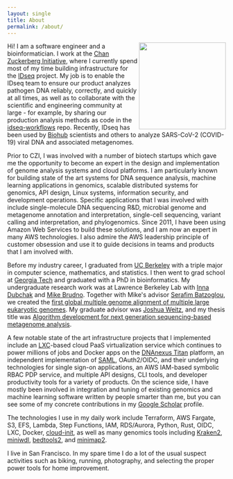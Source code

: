 ```yaml
---
layout: single
title: About
permalink: /about/
---
```


<img align="right" src="https://avatars1.githubusercontent.com/u/862013" width=200px height=200px>

Hi! I am a software engineer and a bioinformatician. I work at the
[Chan Zuckerberg Initiative](https://chanzuckerberg.com/science/), where I currently spend most of my time building
infrastructure for the [IDseq](https://idseq.net/) project. My job is to enable the IDseq team to ensure our product
analyzes pathogen DNA reliably, correctly, and quickly at all times, as well as to collaborate with the scientific and
engineering community at large - for example, by sharing our production analysis methods as code in the
[idseq-workflows](https://github.com/chanzuckerberg/idseq-workflows) repo. Recently, IDseq has been used by
[Biohub](https://www.czbiohub.org/) scientists and others to analyze SARS-CoV-2 (COVID-19) viral DNA and associated
metagenomes.

Prior to CZI, I was involved with a number of biotech startups which gave me the opportunity to become an expert in
the design and implementation of genome analysis systems and cloud platforms. I am particularly known for building
state of the art systems for DNA sequence analysis, machine learning applications in genomics, scalable distributed
systems for genomics, API design, Linux systems, information security, and development operations. Specific applications
that I was involved with include single-molecule DNA sequencing R&D, microbial genome and metagenome annotation and
interpretation, single-cell sequencing, variant calling and interpretation, and phylogenomics. Since 2011, I have
been using Amazon Web Services to build these solutions, and I am now an expert in many AWS technologies. I also admire
the AWS leadership principle of customer obsession and use it to guide decisions in teams and products that I am
involved with.

Before my industry career, I graduated from [UC Berkeley](https://www.berkeley.edu/) with a triple major in computer
science, mathematics, and statistics. I then went to grad school at [Georgia Tech](https://www.gatech.edu/) and
graduated with a PhD in bioinformatics. My undergraduate research work was at Lawrence Berkeley Lab with
[Inna Dubchak](https://biosciences.lbl.gov/profiles/inna-dubchak-2/) and
[Mike Brudno](http://www.cs.toronto.edu/~brudno/public/). Together with Mike's advisor
[Serafim Batzoglou](https://en.wikipedia.org/wiki/Serafim_Batzoglou), we created the
[first global multiple genome alignment of multiple large eukaryotic genomes](https://genome.cshlp.org/content/19/4/682.long).
My graduate advisor was [Joshua Weitz](https://en.wikipedia.org/wiki/Joshua_Weitz), and my thesis title was
[Algorithm development for next generation sequencing-based metagenome analysis](https://smartech.gatech.edu/bitstream/handle/1853/42779/kislyuk_andrey_o_201012_phd.pdf).

A few notable state of the art infrastructure projects that I implemented include an
[LXC](https://linuxcontainers.org/)-based cloud PaaS virtualization service which continues to power millions of jobs
and Docker apps on the [DNAnexus Titan](https://www.dnanexus.com/product-overview/titan) platform, an independent
implementation of [SAML](https://en.wikipedia.org/wiki/Security_Assertion_Markup_Language), OAuth2/OIDC, and their
underlying technologies for single sign-on applications, an AWS IAM-based symbolic RBAC PDP service, and multiple API
designs, CLI tools, and developer productivity tools for a variety of products. On the science side, I have mostly
been involved in integration and tuning of existing genomics and machine learning software written by people smarter
than me, but you can see some of my concrete contributions in my
[Google Scholar](https://scholar.google.com/citations?user=7deTos4AAAAJ&sortby=pubdate) profile.

The technologies I use in my daily work include Terraform, AWS Fargate, S3, EFS, Lambda, Step Functions, IAM,
RDS/Aurora, Python, Rust, OIDC, LXC, Docker, [cloud-init](https://cloud-init.io/), as well as many genomics tools
including [Kraken2](https://ccb.jhu.edu/software/kraken2/), [miniwdl](https://github.com/chanzuckerberg/miniwdl),
[bedtools2](https://github.com/arq5x/bedtools2), and [minimap2](https://github.com/lh3/minimap2).

I live in San Francisco. In my spare time I do a lot of the usual suspect activities such as biking, running,
photography, and selecting the proper power tools for home improvement.
